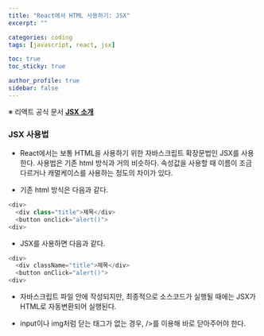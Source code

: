 ```yaml
---
title: "React에서 HTML 사용하기: JSX"
excerpt: ""

categories: coding
tags: [javascript, react, jsx]

toc: true
toc_sticky: true

author_profile: true
sidebar: false
---
```

※ 리액트 공식 문서 [**JSX 소개**](https://ko.reactjs.org/docs/introducing-jsx.html)
### JSX 사용법

- React에서는 보통 HTML을 사용하기 위한 자바스크립트 확장문법인 JSX를 사용한다. 사용법은 기존 html 방식과 거의 비슷하다. 속성값을 사용할 때 이름이 조금 다르거나 캐멀케이스를 사용하는 정도의 차이가 있다.

- 기존 html 방식은 다음과 같다.

```javascript
<div>
  <div class="title">제목</div>
  <button onclick="alert()">
<div>
```

- JSX를 사용하면 다음과 같다.

```javascript
<div>
  <div className="title">제목</div>
  <button onClick="alert()">
<div>
```

- 자바스크립트 파일 안에 작성되지만, 최종적으로 소스코드가 실행될 때에는 JSX가 HTML로 자동변환되어 실행된다.

- input이나 img처럼 닫는 태그가 없는 경우, />를 이용해 바로 닫아주어야 한다.